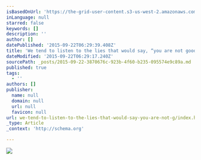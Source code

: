 ```yaml
---
isBasedOnUrl: 'https://the-grid-user-content.s3-us-west-2.amazonaws.com/b193e510-a1b0-46f1-bfaa-34b6fdf21dbe.png'
inLanguage: null
starred: false
keywords: []
description: ''
author: []
datePublished: '2015-09-22T06:29:39.408Z'
title: 'We tend to listen to the lies that would say, “you are not good enough.”  What I learn by sitting in that process is that the soul usually knows what to do to heal itself. The challenge is to silence the mind.'
dateModified: '2015-09-22T06:29:17.240Z'
sourcePath: _posts/2015-09-22-3870676c-923b-4f60-b235-095574e9c89a.md
published: true
tags:
  - ''
authors: []
publisher:
  name: null
  domain: null
  url: null
  favicon: null
url: we-tend-to-listen-to-the-lies-that-would-say-you-are-not-g/index.html
_type: Article
_context: 'http://schema.org'

---
```

![](https://the-grid-user-content.s3-us-west-2.amazonaws.com/b193e510-a1b0-46f1-bfaa-34b6fdf21dbe.png)